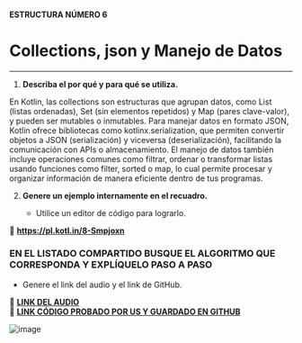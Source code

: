 #### ESTRUCTURA NÚMERO 6
# Collections, json y Manejo de Datos

---

1. **Describa el por qué y para qué se utiliza.**

En Kotlin, las collections son estructuras que agrupan datos, como List (listas ordenadas), Set (sin elementos repetidos) y Map (pares clave-valor), y pueden ser mutables o inmutables. Para manejar datos en formato JSON, Kotlin ofrece bibliotecas como kotlinx.serialization, que permiten convertir objetos a JSON (serialización) y viceversa (deserialización), facilitando la comunicación con APIs o almacenamiento. El manejo de datos también incluye operaciones comunes como filtrar, ordenar o transformar listas usando funciones como filter, sorted o map, lo cual permite procesar y organizar información de manera eficiente dentro de tus programas.
   
2. **Genere un ejemplo internamente en el recuadro.**  

   - Utilice un editor de código para lograrlo.  

🔗 **https://pl.kotl.in/8-Smpjoxn** 

### EN EL LISTADO COMPARTIDO BUSQUE EL ALGORITMO QUE CORRESPONDA Y EXPLÍQUELO PASO A PASO  
- Genere el link del audio y el link de GitHub.  

🔗 **[LINK DEL AUDIO](https://dayhaaCode-25.github.io/Fichas_Kotlin/Tarjeta%20n%C3%BAmero%206/WhatsApp%20Audio%202025-05-08%20at%201.48.40%20PM.ogg)**  
🔗 **[LINK CÓDIGO PROBADO POR US Y GUARDADO EN GITHUB]()**

![image](https://github.com/user-attachments/assets/a90f05c2-7e6f-4c8f-9a11-2aefcf2fc290)

